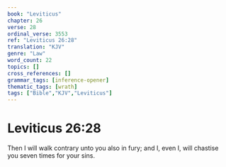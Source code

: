 ```yaml
---
book: "Leviticus"
chapter: 26
verse: 28
ordinal_verse: 3553
ref: "Leviticus 26:28"
translation: "KJV"
genre: "Law"
word_count: 22
topics: []
cross_references: []
grammar_tags: [inference-opener]
thematic_tags: [wrath]
tags: ["Bible","KJV","Leviticus"]
---
```


# Leviticus 26:28

Then I will walk contrary unto you also in fury; and I, even I, will chastise you seven times for your sins.
